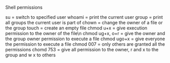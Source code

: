 Shell permissions

su = switch to specified user
whoami = print the current user
group = print all groups the current user is part of
chown = change the owner of a file or the group
touch = create an empty file
chmod u+x = give execution permission to the owner of the file\n
chmod ug+x, o+r = give the owner and the group owner permission to execute a file
chmod ugo+x = give everyone the permission to execute a file
chmod 007 = only others are granted all the permissions
chomd 753 = give all permission to the owner, r and x to the group and w x to others

